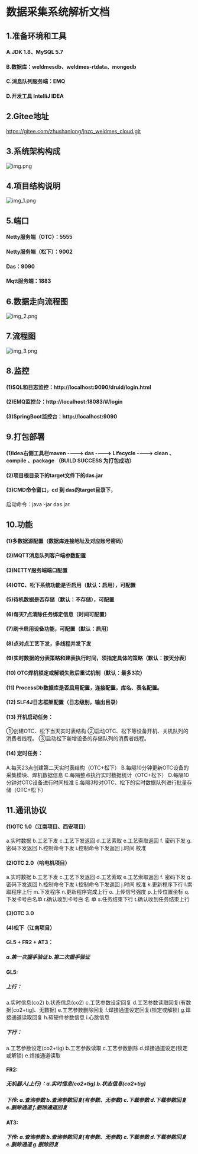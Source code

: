 # 数据采集系统解析文档

## 1.准备环境和工具

#### A.JDK 1.8、MySQL 5.7

#### B.数据库：weldmesdb、weldmes-rtdata、mongodb

#### C.消息队列服务端：EMQ

#### D.开发工具 IntelliJ IDEA

## 2.Gitee地址

https://gitee.com/zhushanlong/jnzc_weldmes_cloud.git

## 3.系统架构构成

![img.png](file/img.png)

## 4.项目结构说明

![img_1.png](file/img_1.png)

## 5.端口

#### Netty服务端（OTC）：5555

#### Netty服务端（松下）：9002

#### Das：9090

#### Mqtt服务端：1883

## 6.数据走向流程图

![img_2.png](file/img_2.png)

## 7.流程图

![img_3.png](file/img_3.png)

## 8.监控

#### (1)SQL和日志监控：http://localhost:9090/druid/login.html

#### (2)EMQ监控台：http://localhost:18083/#/login

#### (3)SpringBoot监控台：http://localhost:9090

## 9.打包部署

#### (1)Idea右侧工具栏maven ----> das ----> Lifecycle ----> clean 、compile 、package （BUILD SUCCESS 为打包成功）

#### (2)项目根目录下的target文件下的das.jar

#### (3)CMD命令窗口，cd 到 das的target目录下，

启动命令：java -jar das.jar

## 10.功能

#### (1)多数据源配置（数据库连接地址及对应账号密码）

#### (2)MQTT消息队列客户端参数配置

#### (3)NETTY服务端端口配置

#### (4)OTC、松下系统功能是否启用（默认：启用），可配置

#### (5)待机数据是否存储（默认：不存储），可配置

#### (6)每天7点清除任务绑定信息（时间可配置）

#### (7)刷卡启用设备功能，可配置（默认：启用）

#### (8)点对点工艺下发，多线程并发下发

#### (9)实时数据的分表策略和建表执行时间，须指定具体的策略（默认：按天分表）

#### (10) OTC焊机锁定或解锁失败后重试机制（默认：最多3次）

#### (11) ProcessDb数据库是否启用配置，连接配置，库名、表名配置。

#### (12) SLF4J日志框架配置（日志级别，输出目录）

#### (13) 开机启动任务：

①创建OTC、松下当天实时表结构 ②启动OTC、松下等设备开机、关机队列的消费者线程。 ③启动松下新增设备的存储队列的消费者线程。

#### (14) 定时任务：

A.每天23点创建第二天实时表结构（OTC+松下） B.每隔10分钟更新OTC设备的采集模块、焊机数据信息 C.每隔整点执行实时数据统计（OTC+松下） D.每隔10分钟对OTC设备进行时间校准
E.每隔3秒对OTC、松下的实时数据队列进行批量存储（OTC+松下）

## 11.通讯协议

#### (1)OTC 1.0（江南项目、西安项目）

a.实时数据 b.工艺下发 c.工艺下发返回 d.工艺索取 e.工艺索取返回 f. 密码下发 g.密码下发返回 h.控制命令下发 i.控制命令下发返回 j.时间 校准

#### (2)OTC 2.0（哈电机项目）

a.实时数据 b.工艺下发 c.工艺下发返回 d.工艺索取 e.工艺索取返回 f. 密码下发 g.密码下发返回 h.控制命令下发 i.控制命令下发返回 j.时间 校准 k.更新程序下行 l.索取程序上行 m.下发程序 n.更新程序完成上行
o. 上传信号强度 p.上传位置坐标 q.下发卡号白名单 r.确认收到卡号白 名 单 s.任务结束下行 t.确认收到任务结束上行

#### (3)OTC 3.0

#### (4)松下（江南项目）

#### GL5 + FR2 + AT3：

##### a.第一次握手验证 b.第二次握手验证

#### GL5:

##### 上行：

a.实时信息(co2)  b.状态信息(co2)  c.工艺参数设定回复 d.工艺参数读取回复(有数据[co2+tig]、无数据)  e.工艺参数删除回复 f.焊接通道设定回复(锁定或解锁)  g.焊接通道读取回复 h.软硬件参数信息
i.心跳信息

##### 下行：

a.工艺参数设定(co2+tig)  b.工艺参数读取 c.工艺参数删除 d.焊接通道设定(锁定或解锁)  e.焊接通道读取

#### FR2:

##### 无机器人(上行)：a.实时信息(co2+tig)  b.状态信息(co2+tig)

##### 下传:  a.查询参数 b.查询参数回复(有参数、无参数)  c.下载参数 d.下载参数回复 e.删除通道 f.删除通道回复

#### AT3:

##### 下传:  a.查询参数 b.查询参数回复(有参数、无参数)  c.下载参数 d.下载参数回复 e.删除通道 g.删除回复
